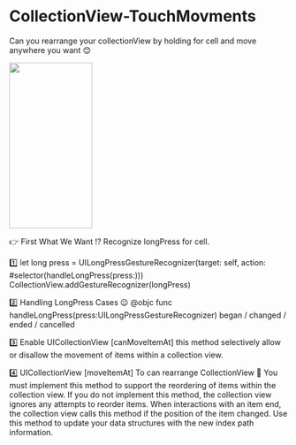 # CollectionView-TouchMovments
Can you rearrange your collectionView by holding for cell and move anywhere you want 😊

<img src="https://media.giphy.com/media/XzY48sulpjSxgO305q/giphy.gif" width="150" height="300" />

👉 First What We Want ⁉️
   Recognize longPress for cell. 

1️⃣ let long press = UILongPressGestureRecognizer(target: self, action: #selector(handleLongPress(press:)))
CollectionView.addGestureRecognizer(longPress)

2️⃣ Handling LongPress Cases 😉
@objc func handleLongPress(press:UILongPressGestureRecognizer)
began / changed / ended / cancelled

3️⃣ Enable UICollectionView [canMoveItemAt]  this method selectively allow or disallow the movement of items within a      collection view.


4️⃣ UICollectionView [moveItemAt] To can rearrange CollectionView 👀
You must implement this method to support the reordering of items within the collection view. If you do not implement this method, the collection view ignores any attempts to reorder items.
When interactions with an item end, the collection view calls this method if the position of the item changed. Use this method to update your data structures with the new index path information.




